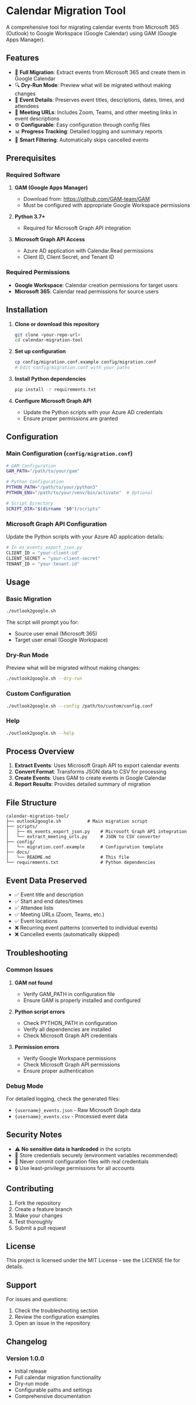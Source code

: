 # Calendar Migration Tool

A comprehensive tool for migrating calendar events from Microsoft 365 (Outlook) to Google Workspace (Google Calendar) using GAM (Google Apps Manager).

## Features

- 🔄 **Full Migration**: Extract events from Microsoft 365 and create them in Google Calendar
- 🔍 **Dry-Run Mode**: Preview what will be migrated without making changes
- 📅 **Event Details**: Preserves event titles, descriptions, dates, times, and attendees
- 🔗 **Meeting URLs**: Includes Zoom, Teams, and other meeting links in event descriptions
- ⚙️ **Configurable**: Easy configuration through config files
- 📊 **Progress Tracking**: Detailed logging and summary reports
- 🚫 **Smart Filtering**: Automatically skips cancelled events

## Prerequisites

### Required Software

1. **GAM (Google Apps Manager)**
   - Download from: https://github.com/GAM-team/GAM
   - Must be configured with appropriate Google Workspace permissions

2. **Python 3.7+**
   - Required for Microsoft Graph API integration

3. **Microsoft Graph API Access**
   - Azure AD application with Calendar.Read permissions
   - Client ID, Client Secret, and Tenant ID

### Required Permissions

- **Google Workspace**: Calendar creation permissions for target users
- **Microsoft 365**: Calendar read permissions for source users

## Installation

1. **Clone or download this repository**
   ```bash
   git clone <your-repo-url>
   cd calendar-migration-tool
   ```

2. **Set up configuration**
   ```bash
   cp config/migration.conf.example config/migration.conf
   # Edit config/migration.conf with your paths
   ```

3. **Install Python dependencies**
   ```bash
   pip install -r requirements.txt
   ```

4. **Configure Microsoft Graph API**
   - Update the Python scripts with your Azure AD credentials
   - Ensure proper permissions are granted

## Configuration

### Main Configuration (`config/migration.conf`)

```bash
# GAM Configuration
GAM_PATH="/path/to/your/gam"

# Python Configuration  
PYTHON_PATH="/path/to/your/python3"
PYTHON_ENV="/path/to/your/venv/bin/activate"  # Optional

# Script Directory
SCRIPT_DIR="$(dirname "$0")/scripts"
```

### Microsoft Graph API Configuration

Update the Python scripts with your Azure AD application details:

```python
# In ms_events_export_json.py
CLIENT_ID = "your-client-id"
CLIENT_SECRET = "your-client-secret" 
TENANT_ID = "your-tenant-id"
```

## Usage

### Basic Migration

```bash
./outlook2google.sh
```

The script will prompt you for:
- Source user email (Microsoft 365)
- Target user email (Google Workspace)

### Dry-Run Mode

Preview what will be migrated without making changes:

```bash
./outlook2google.sh --dry-run
```

### Custom Configuration

```bash
./outlook2google.sh --config /path/to/custom/config.conf
```

### Help

```bash
./outlook2google.sh --help
```

## Process Overview

1. **Extract Events**: Uses Microsoft Graph API to export calendar events
2. **Convert Format**: Transforms JSON data to CSV for processing
3. **Create Events**: Uses GAM to create events in Google Calendar
4. **Report Results**: Provides detailed summary of migration

## File Structure

```
calendar-migration-tool/
├── outlook2google.sh          # Main migration script
├── scripts/
│   ├── ms_events_export_json.py    # Microsoft Graph API integration
│   └── extract_meeting_urls.py     # JSON to CSV converter
├── config/
│   └── migration.conf.example      # Configuration template
├── docs/
│   └── README.md                   # This file
└── requirements.txt                # Python dependencies
```

## Event Data Preserved

- ✅ Event title and description
- ✅ Start and end dates/times
- ✅ Attendee lists
- ✅ Meeting URLs (Zoom, Teams, etc.)
- ✅ Event locations
- ❌ Recurring event patterns (converted to individual events)
- ❌ Cancelled events (automatically skipped)

## Troubleshooting

### Common Issues

1. **GAM not found**
   - Verify GAM_PATH in configuration file
   - Ensure GAM is properly installed and configured

2. **Python script errors**
   - Check PYTHON_PATH in configuration
   - Verify all dependencies are installed
   - Check Microsoft Graph API credentials

3. **Permission errors**
   - Verify Google Workspace permissions
   - Check Microsoft Graph API permissions
   - Ensure proper authentication

### Debug Mode

For detailed logging, check the generated files:
- `{username}_events.json` - Raw Microsoft Graph data
- `{username}_events.csv` - Processed event data

## Security Notes

- ⚠️ **No sensitive data is hardcoded** in the scripts
- 🔐 Store credentials securely (environment variables recommended)
- 🚫 Never commit configuration files with real credentials
- 🔒 Use least-privilege permissions for all accounts

## Contributing

1. Fork the repository
2. Create a feature branch
3. Make your changes
4. Test thoroughly
5. Submit a pull request

## License

This project is licensed under the MIT License - see the LICENSE file for details.

## Support

For issues and questions:
1. Check the troubleshooting section
2. Review the configuration examples
3. Open an issue in the repository

## Changelog

### Version 1.0.0
- Initial release
- Full calendar migration functionality
- Dry-run mode
- Configurable paths and settings
- Comprehensive documentation
